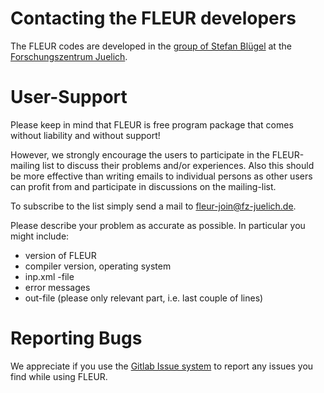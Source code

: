 # Contacting the FLEUR developers

The FLEUR codes are developed in the [group of Stefan Blügel](http://www.fz-juelich.de/pgi/pgi-1/EN) at the [ Forschungszentrum Juelich](http://www.fz-juelich.de). 


# User-Support 

Please keep in mind that FLEUR is free program package that comes without liability and without  support!

However, we strongly encourage the users to participate in the FLEUR-mailing list to discuss their problems and/or experiences. Also this should be more effective than writing emails to individual persons as other users can profit from and participate in discussions on the mailing-list.

To subscribe to the list simply send a mail to [fleur-join@fz-juelich.de](mailto://fleur-join@fz-juelich.de).

Please describe your problem as accurate as possible. In particular you might include:

* version of FLEUR
* compiler version, operating system
* inp.xml -file
* error messages
* out-file (please only relevant part, i.e. last couple of lines)

# Reporting Bugs

We appreciate if you use the [Gitlab Issue system](https://iffgit.fz-juelich.de/fleur/fleur/issues) to report any issues you find while using FLEUR.
